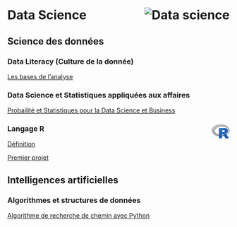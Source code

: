 # Data Science <a href="https://github.com/MiKL5/"><img src="https://github.com/MiKL5/Business_Intelligence/raw/master/assets/bi.svg" alt="Data science" align="right" height="64px"></a>
## **Science des données**
### **Data Literacy (Culture de la donnée)**
[Les bases de l’analyse](analysisIntro)
### **Data Science et Statistiques appliquées aux affaires**
[Probailité et Statistiques pour la Data Science et Business](productivityAndStatistics4DataScienceAndBusiness)  
<!-- [Numpy]() -->
<!-- [Apprendre l’analyse et la visualistion de données avec Python]() -->
### **Langage R** <a href="https://github.com/MiKL5/"><img src="https://github.com/MiKL5/MiKL5/raw/master/assets/r.svg.png" alt="Langage R" align="right" height="32px"></a>
[Définition](R/define)

[Premier projet ](R/OC/firstProject)
## **Intelligences artificielles**
### **Algorithmes et structures de données**
[Algorithme de recherche de chemin avec Python](pathfindingAlgorithmsWithPython)
